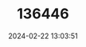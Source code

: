 ---
title: "136446"
category: "Babyrousa celebensis"
draft: false
date: 2024-02-22 13:03:51
languages:
  English: ["North Sulawesi Babirusa", "Sulawesi Babirusa"]
  French: ["Babiroussa"]
  Spanish; Castilian: ["Babirusa"]
  German: ["Hirscheber", "Sulawesi-Hirscheber"]
---